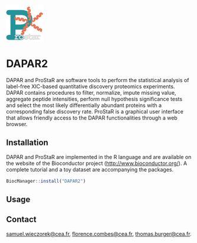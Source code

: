 <img src="./logo.png" width=100 alt="Stan Logo"/>

# DAPAR2

DAPAR and ProStaR are software tools to perform the statistical analysis of label-free XIC-based quantitative discovery proteomics experiments. DAPAR contains procedures to filter, normalize, impute missing value, aggregate peptide intensities, perform null hypothesis significance tests and select the most likely differentially abundant proteins with a corresponding false discovery rate. ProStaR is a graphical user interface that allows friendly access to the DAPAR functionalities through a web browser.

## Installation

DAPAR and ProStaR are implemented in the R language and are available on the website of the Bioconductor project (http://www.bioconductor.org/). A complete tutorial and a toy dataset are accompanying the packages.


```r
BiocManager::install("DAPAR2")
```

## Usage

## Contact

samuel.wieczorek@cea.fr, florence.combes@cea.fr, thomas.burger@cea.fr.